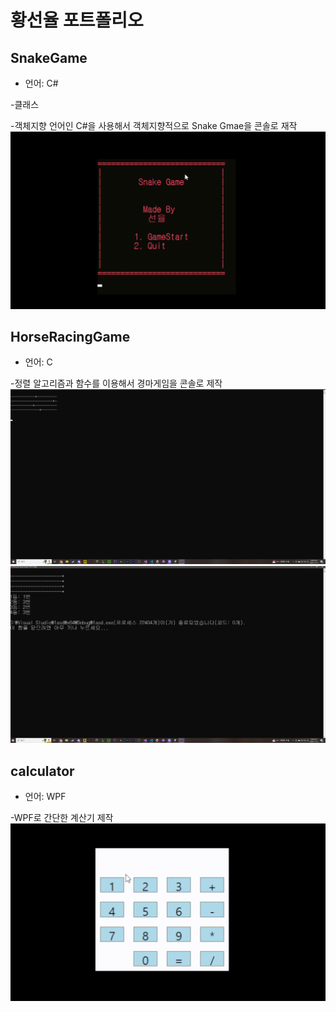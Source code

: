 # 황선율 포트폴리오

## SnakeGame
- 언어: C#  

-클래스  

-객체지향 언어인 C#을 사용해서 객체지향적으로 Snake Gmae을 콘솔로 재작
![SnakeGame 그림1](./image/SnakeGame.gif)
## HorseRacingGame
- 언어: C  

-정렬 알고리즘과 함수를 이용해서 경마게임을 콘솔로 제작
![HorseRacingGame 그림1](./image/HorseRacingGame_1.png)
![HorseRacingGame 그림2](./image/HorseRacingGame_2.png)

## calculator
- 언어: WPF  

-WPF로 간단한 계산기 제작
![calculator 그림1](./image/calculator.gif)
